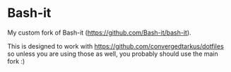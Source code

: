 # Bash-it

My custom fork of Bash-it (https://github.com/Bash-it/bash-it).

This is designed to work with https://github.com/convergedtarkus/dotfiles so unless you are using those as well, you probably should use the main fork :)
